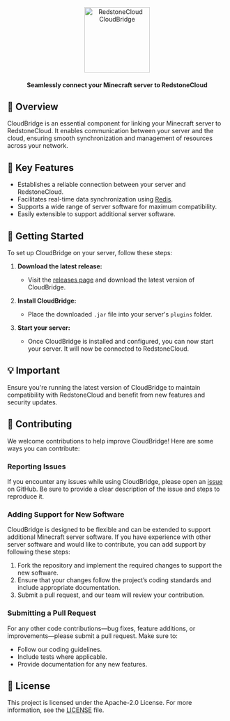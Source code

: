 <div align="center">
<img src="https://avatars.githubusercontent.com/u/178515769?s=400&u=a56cd5675db6ef4014913e34ff55ed0d3e5013d2&v=4" width="150" height="150" alt="RedstoneCloud CloudBridge">
<h4>Seamlessly connect your Minecraft server to RedstoneCloud</h4>
</div>

## 📖 Overview
CloudBridge is an essential component for linking your Minecraft server to RedstoneCloud. It enables communication between your server and the cloud, ensuring smooth synchronization and management of resources across your network.

## 🎯 Key Features
* Establishes a reliable connection between your server and RedstoneCloud.
* Facilitates real-time data synchronization using [Redis](https://redis.io/).
* Supports a wide range of server software for maximum compatibility.
* Easily extensible to support additional server software.

## 🚀 Getting Started

To set up CloudBridge on your server, follow these steps:

1. **Download the latest release:**
   - Visit the [releases page](https://github.com/RedstoneCloud/CloudBridge/releases) and download the latest version of CloudBridge.

2. **Install CloudBridge:**
   - Place the downloaded `.jar` file into your server's `plugins` folder.

3. **Start your server:**
   - Once CloudBridge is installed and configured, you can now start your server. It will now be connected to RedstoneCloud.

## 💡 Important
Ensure you're running the latest version of CloudBridge to maintain compatibility with RedstoneCloud and benefit from new features and security updates.

## 🙌 Contributing
We welcome contributions to help improve CloudBridge! Here are some ways you can contribute:

### Reporting Issues
If you encounter any issues while using CloudBridge, please open an [issue](https://github.com/RedstoneCloud/CloudBridge/issues) on GitHub. Be sure to provide a clear description of the issue and steps to reproduce it.

### Adding Support for New Software
CloudBridge is designed to be flexible and can be extended to support additional Minecraft server software. If you have experience with other server software and would like to contribute, you can add support by following these steps:
1. Fork the repository and implement the required changes to support the new software.
2. Ensure that your changes follow the project’s coding standards and include appropriate documentation.
3. Submit a pull request, and our team will review your contribution.

### Submitting a Pull Request
For any other code contributions—bug fixes, feature additions, or improvements—please submit a pull request. Make sure to:
- Follow our coding guidelines.
- Include tests where applicable.
- Provide documentation for any new features.

## 📌 License
This project is licensed under the Apache-2.0 License. For more information, see the [LICENSE](/LICENSE) file.
